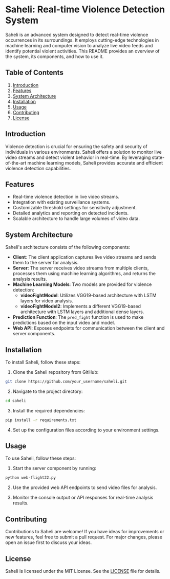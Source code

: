 # Saheli: Real-time Violence Detection System

Saheli is an advanced system designed to detect real-time violence occurrences in its surroundings. It employs cutting-edge technologies in machine learning and computer vision to analyze live video feeds and identify potential violent activities. This README provides an overview of the system, its components, and how to use it.

## Table of Contents

1. [Introduction](#introduction)
2. [Features](#features)
3. [System Architecture](#system-architecture)
4. [Installation](#installation)
5. [Usage](#usage)
6. [Contributing](#contributing)
7. [License](#license)

## Introduction

Violence detection is crucial for ensuring the safety and security of individuals in various environments. Saheli offers a solution to monitor live video streams and detect violent behavior in real-time. By leveraging state-of-the-art machine learning models, Saheli provides accurate and efficient violence detection capabilities.

## Features

- Real-time violence detection in live video streams.
- Integration with existing surveillance systems.
- Customizable threshold settings for sensitivity adjustment.
- Detailed analytics and reporting on detected incidents.
- Scalable architecture to handle large volumes of video data.

## System Architecture

<!-- ![System Architecture](architecture_diagram.png) -->

Saheli's architecture consists of the following components:

- **Client**: The client application captures live video streams and sends them to the server for analysis.
- **Server**: The server receives video streams from multiple clients, processes them using machine learning algorithms, and returns the analysis results.
- **Machine Learning Models**: Two models are provided for violence detection:
  - **videoFightModel**: Utilizes VGG19-based architecture with LSTM layers for video analysis.
  - **videoFightModel2**: Implements a different VGG19-based architecture with LSTM layers and additional dense layers.
- **Prediction Function**: The `pred_fight` function is used to make predictions based on the input video and model.
- **Web API**: Exposes endpoints for communication between the client and server components.

## Installation

To install Saheli, follow these steps:

1. Clone the Saheli repository from GitHub:

```bash
git clone https://github.com/your_username/saheli.git
```

2. Navigate to the project directory:

```bash
cd saheli
```

3. Install the required dependencies:

```bash
pip install -r requirements.txt
```

4. Set up the configuration files according to your environment settings.

## Usage

To use Saheli, follow these steps:

1. Start the server component by running:

```bash
python web-flight22.py
```

2. Use the provided web API endpoints to send video files for analysis.

3. Monitor the console output or API responses for real-time analysis results.

## Contributing

Contributions to Saheli are welcome! If you have ideas for improvements or new features, feel free to submit a pull request. For major changes, please open an issue first to discuss your ideas.

## License

Saheli is licensed under the MIT License. See the [LICENSE](LICENSE) file for details.

